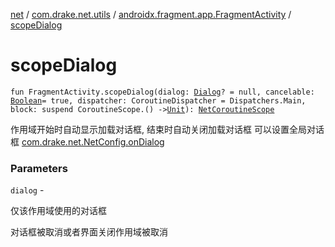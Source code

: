 [net](../../index.md) / [com.drake.net.utils](../index.md) / [androidx.fragment.app.FragmentActivity](index.md) / [scopeDialog](./scope-dialog.md)

# scopeDialog

`fun FragmentActivity.scopeDialog(dialog: `[`Dialog`](https://developer.android.com/reference/android/app/Dialog.html)`? = null, cancelable: `[`Boolean`](https://kotlinlang.org/api/latest/jvm/stdlib/kotlin/-boolean/index.html)` = true, dispatcher: CoroutineDispatcher = Dispatchers.Main, block: suspend CoroutineScope.() -> `[`Unit`](https://kotlinlang.org/api/latest/jvm/stdlib/kotlin/-unit/index.html)`): `[`NetCoroutineScope`](../../com.drake.net.scope/-net-coroutine-scope/index.md)

作用域开始时自动显示加载对话框, 结束时自动关闭加载对话框
可以设置全局对话框 [com.drake.net.NetConfig.onDialog](../../com.drake.net/-net-config/on-dialog.md)

### Parameters

`dialog` -

仅该作用域使用的对话框



对话框被取消或者界面关闭作用域被取消

